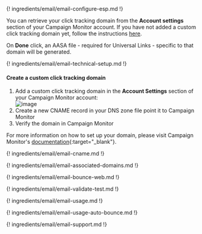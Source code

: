 ---
---

{! ingredients/email/email-configure-esp.md !}

You can retrieve your click tracking domain from the **Account settings** section of your Campaign Monitor account. If you have not added a custom click tracking domain yet, follow the instructions [here](#create-a-custom-click-tracking-domain). 

On **Done** click, an AASA file - required for Universal Links - specific to that domain will be generated.

{! ingredients/email/email-technical-setup.md !}

#### Create a custom click tracking domain

1. Add a custom click tracking domain in the **Account Settings** section of your Campaign Monitor account:
   <br>
   ![image](/img/pages/email/campaign-monitor-domain.png)
   <br>
1. Create a new CNAME record in your DNS zone file point it to Campaign Monitor
1. Verify the domain in Campaign Monitor

For more information on how to set up your domain, please visit Campaign Monitor's [documentation](https://help.campaignmonitor.com/custom-domain-names#set-up-a-custom-domain){:target="\_blank"}.

{! ingredients/email/email-cname.md !}

{! ingredients/email/email-associated-domains.md !}

{! ingredients/email/email-bounce-web.md !}

{! ingredients/email/email-validate-test.md !}

{! ingredients/email/email-usage.md !}

{! ingredients/email/email-usage-auto-bounce.md !}

{! ingredients/email/email-support.md !}
